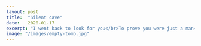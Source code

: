```yaml
---
layout: post
title:  "Silent cave"
date:   2020-01-17
excerpt: "I went back to look for you</br>To prove you were just a man</br>So I could finally let go of you..."
image: "/images/empty-tomb.jpg"
---
```

